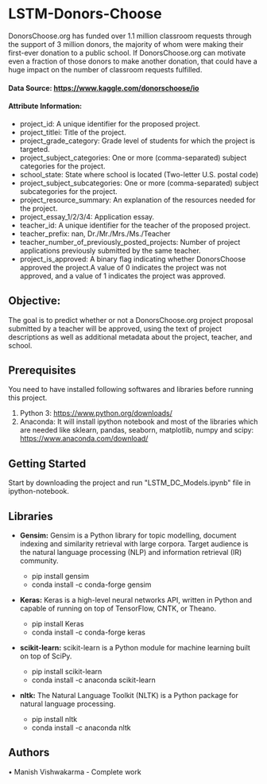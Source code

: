# LSTM-Donors-Choose
DonorsChoose.org has funded over 1.1 million classroom requests through the support of 3 million donors, the majority of whom were making their first-ever donation to a public school. If DonorsChoose.org can motivate even a fraction of those donors to make another donation, that could have a huge impact on the number of classroom requests fulfilled.

#### Data Source: https://www.kaggle.com/donorschoose/io

#### Attribute Information:
 - project_id: A unique identifier for the proposed project.
 - project_titlei: Title of the project.
 - project_grade_category: Grade level of students for which the project is targeted.
 - project_subject_categories: One or more (comma-separated) subject categories for the project.
 - school_state: State where school is located (Two-letter U.S. postal code)
 - project_subject_subcategories: One or more (comma-separated) subject subcategories for the project. 
 - project_resource_summary: An explanation of the resources needed for the project.
 - project_essay_1/2/3/4: Application essay.
 - teacher_id: A unique identifier for the teacher of the proposed project.
 - teacher_prefix: nan, Dr./Mr./Mrs./Ms./Teacher
 - teacher_number_of_previously_posted_projects: Number of project applications previously submitted by the same teacher.
 - project_is_approved: A binary flag indicating whether DonorsChoose approved the project.A value of 0 indicates the project was not approved, and a value of 1 indicates the project was approved.

## Objective:
 The goal is to predict whether or not a DonorsChoose.org project proposal submitted by a teacher will be approved, using the text of project descriptions as well as additional metadata about the project, teacher, and school. 

## Prerequisites
You need to have installed following softwares and libraries before running this project.
1. Python 3: https://www.python.org/downloads/
2. Anaconda: It will install ipython notebook and most of the libraries which are needed like sklearn, pandas, seaborn, matplotlib, numpy and scipy: https://www.anaconda.com/download/

## Getting Started
Start by downloading the project and run "LSTM_DC_Models.ipynb" file in ipython-notebook.

## Libraries
* __Gensim:__ Gensim is a Python library for topic modelling, document indexing and similarity retrieval with large corpora. Target audience is the natural language processing (NLP) and information retrieval (IR) community.
    * pip install gensim
    * conda install -c conda-forge gensim
* __Keras:__ Keras is a high-level neural networks API, written in Python and capable of running on top of TensorFlow, CNTK, or Theano.
    * pip install Keras
    * conda install -c conda-forge keras

* __scikit-learn:__ scikit-learn is a Python module for machine learning built on top of SciPy.
    * pip install scikit-learn
    * conda install -c anaconda scikit-learn

* __nltk:__ The Natural Language Toolkit (NLTK) is a Python package for natural language processing.
    * pip install nltk
    * conda install -c anaconda nltk


## Authors
•       Manish Vishwakarma - Complete work
